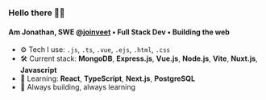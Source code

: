 ### Hello there 👋🏼

#### Am Jonathan, SWE @[joinveet](https://github.com/veethq) • Full Stack Dev • Building the web

- ⚙️ Tech I use: `.js`, `.ts`, `.vue`, `.ejs`, `.html`, `.css`
- 🛠️ Current stack: **MongoDB**, **Express.js**, **Vue.js**, **Node.js**, **Vite**, **Nuxt.js**, **Javascript**
- 🌱 Learning: **React**, **TypeScript**, **Next.js**, **PostgreSQL**
- 🧠 Always building, always learning
